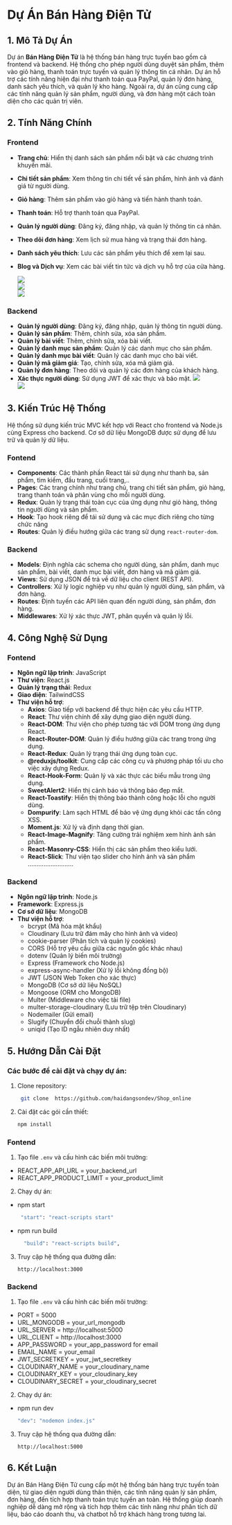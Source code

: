 # Dự Án Bán Hàng Điện Tử

## 1. Mô Tả Dự Án

Dự án **Bán Hàng Điện Tử** là hệ thống bán hàng trực tuyến bao gồm cả frontend và backend. Hệ thống cho phép người dùng duyệt sản phẩm, thêm vào giỏ hàng, thanh toán trực tuyến và quản lý thông tin cá nhân. Dự án hỗ trợ các tính năng hiện đại như thanh toán qua PayPal, quản lý đơn hàng, danh sách yêu thích, và quản lý kho hàng. Ngoài ra, dự án cũng cung cấp các tính năng quản lý sản phẩm, người dùng, và đơn hàng một cách toàn diện cho các quản trị viên.


## 2. Tính Năng Chính

### Frontend
- **Trang chủ**: Hiển thị danh sách sản phẩm nổi bật và các chương trình khuyến mãi.
- **Chi tiết sản phẩm**: Xem thông tin chi tiết về sản phẩm, hình ảnh và đánh giá từ người dùng.
- **Giỏ hàng**: Thêm sản phẩm vào giỏ hàng và tiến hành thanh toán.
- **Thanh toán**: Hỗ trợ thanh toán qua PayPal.
- **Quản lý người dùng**: Đăng ký, đăng nhập, và quản lý thông tin cá nhân.
- **Theo dõi đơn hàng**: Xem lịch sử mua hàng và trạng thái đơn hàng.
- **Danh sách yêu thích**: Lưu các sản phẩm yêu thích để xem lại sau.
- **Blog và Dịch vụ**: Xem các bài viết tin tức và dịch vụ hỗ trợ của cửa hàng.
  
  ![](./client/src/img/image_2.png)</br>
  ![](./client/src/img/image_3.png)</br>
  ![](./client/src/img/image_5.png)</br>
### Backend 
- **Quản lý người dùng**: Đăng ký, đăng nhập, quản lý thông tin người dùng.
- **Quản lý sản phẩm**: Thêm, chỉnh sửa, xóa sản phẩm.
- **Quản lý bài viết**: Thêm, chỉnh sửa, xóa bài viết.
- **Quản lý danh mục sản phẩm**: Quản lý các danh mục cho sản phẩm.
- **Quản lý danh mục bài viết**: Quản lý các danh mục cho bài viết.
- **Quản lý mã giảm giá**: Tạo, chỉnh sửa, xóa mã giảm giá.
- **Quản lý đơn hàng**: Theo dõi và quản lý các đơn hàng của khách hàng.
- **Xác thực người dùng**: Sử dụng JWT để xác thực và bảo mật.
  ![](./client/src/img/image_6.png)</br>
  ![](./client/src/img/image_7.png)
  
## 3. Kiến Trúc Hệ Thống
  Hệ thống sử dụng kiến trúc MVC kết hợp với React cho frontend và Node.js cùng Express cho backend. Cơ sở dữ liệu MongoDB được sử dụng để lưu trữ và quản lý dữ liệu.
### Fontend 
  
- **Components**: Các thành phần React tái sử dụng như thanh ba, sản phẩm, tìm kiếm, đầu trang, cuối trang,..
- **Pages**: Các trang chính như trang chủ, trang chi tiết sản phẩm, giỏ hàng, trang thanh toán và phân vùng cho mỗi người dùng.
- **Redux**: Quản lý trạng thái toàn cục của ứng dụng như giỏ hàng, thông tin người dùng và sản phẩm.
- **Hook**: Tạo hook riêng để tái sử dụng và các mục đích riêng cho từng chức năng
- **Routes**: Quản lý điều hướng giữa các trang sử dụng `react-router-dom`.
### Backend

- **Models**: Định nghĩa các schema cho người dùng, sản phẩm, danh mục sản phẩm, bài viết, danh mục bài viết, đơn hàng và mã giảm giá.
- **Views**: Sử dụng JSON để trả về dữ liệu cho client (REST API).
- **Controllers**: Xử lý logic nghiệp vụ như quản lý người dùng, sản phẩm, và đơn hàng.
- **Routes**: Định tuyến các API liên quan đến người dùng, sản phẩm, đơn hàng.
- **Middlewares**: Xử lý xác thực JWT, phân quyền và quản lý lỗi.

## 4. Công Nghệ Sử Dụng

### Fontend 

- **Ngôn ngữ lập trình**: JavaScript
- **Thư viện**: React.js
- **Quản lý trạng thái**: Redux
- **Giao diện**: TailwindCSS
- **Thư viện hỗ trợ**:
  - **Axios**: Giao tiếp với backend để thực hiện các yêu cầu HTTP.
  - **React**: Thư viện chính để xây dựng giao diện người dùng.
  - **React-DOM**: Thư viện cho phép tương tác với DOM trong ứng dụng React.
  - **React-Router-DOM**: Quản lý điều hướng giữa các trang trong ứng dụng.
  - **React-Redux**: Quản lý trạng thái ứng dụng toàn cục.
  - **@reduxjs/toolkit**: Cung cấp các công cụ và phương pháp tối ưu cho việc xây dựng Redux.
  - **React-Hook-Form**: Quản lý và xác thực các biểu mẫu trong ứng dụng.
  - **SweetAlert2**: Hiển thị cảnh báo và thông báo đẹp mắt.
  - **React-Toastify**: Hiển thị thông báo thành công hoặc lỗi cho người dùng.
  - **Dompurify**: Làm sạch HTML để bảo vệ ứng dụng khỏi các tấn công XSS.
  - **Moment.js**: Xử lý và định dạng thời gian.
  - **React-Image-Magnify**: Tăng cường trải nghiệm xem hình ảnh sản phẩm.
  - **React-Masonry-CSS**: Hiển thị các sản phẩm theo kiểu lưới.
  - **React-Slick**: Thư viện tạo slider cho hình ảnh và sản phẩm
   ..........................

### Backend 
- **Ngôn ngữ lập trình**: Node.js
- **Framework**: Express.js
- **Cơ sở dữ liệu**: MongoDB
- **Thư viện hỗ trợ**:
  - bcrypt (Mã hóa mật khẩu)
  - Cloudinary (Lưu trữ đám mây cho hình ảnh và video)
  - cookie-parser (Phân tích và quản lý cookies)
  - CORS (Hỗ trợ yêu cầu giữa các nguồn gốc khác nhau)
  - dotenv (Quản lý biến môi trường)
  - Express (Framework cho Node.js)
  - express-async-handler (Xử lý lỗi không đồng bộ)
  - JWT (JSON Web Token cho xác thực)
  - MongoDB (Cơ sở dữ liệu NoSQL)
  - Mongoose (ORM cho MongoDB)
  - Multer (Middleware cho việc tải file)
  - multer-storage-cloudinary (Lưu trữ tệp trên Cloudinary)
  - Nodemailer (Gửi email)
  - Slugify (Chuyển đổi chuỗi thành slug)
  - uniqid (Tạo ID ngẫu nhiên duy nhất)
  
## 5. Hướng Dẫn Cài Đặt

### Các bước để cài đặt và chạy dự án:
1. Clone repository:
   ```bash
    git clone  https://github.com/haidangsondev/Shop_online
   ```
2. Cài đặt các gói cần thiết:
   ```bash
   npm install
   ```
### Fontend 
1. Tạo file `.env` và cấu hình các biến môi trường:
- REACT_APP_API_URL = your_backend_url
- REACT_APP_PRODUCT_LIMIT = your_product_limit


2. Chạy dự án:
- npm start
   ```bash
    "start": "react-scripts start"
   ```
- npm run build
  ```bash
    "build": "react-scripts build",
   ```
3. Truy cập hệ thống qua đường dẫn:
   ```
   http://localhost:3000
   ```
### Backend 
1. Tạo file `.env` và cấu hình các biến môi trường:
- PORT = 5000
- URL_MONGODB = your_url_mongodb
- URL_SERVER = http://localhost:5000
- URL_CLIENT =  http://localhost:3000
- APP_PASSWORD = your_app_password for email 
- EMAIL_NAME = your_email
- JWT_SECRETKEY = your_jwt_secretkey
- CLOUDINARY_NAME = your_cloudinary_name
- CLOUDINARY_KEY = your_cloudinary_key
- CLOUDINARY_SECRET = your_cloudinary_secret

2. Chạy dự án:
- npm run dev
   ```bash
   "dev": "nodemon index.js"
   ```
3. Truy cập hệ thống qua đường dẫn:
   ```
   http://localhost:5000
   ```

## 6. Kết Luận
Dự án Bán Hàng Điện Tử cung cấp một hệ thống bán hàng trực tuyến toàn diện, từ giao diện người dùng thân thiện, các tính năng quản lý sản phẩm, đơn hàng, đến tích hợp thanh toán trực tuyến an toàn. Hệ thống giúp doanh nghiệp dễ dàng mở rộng và tích hợp thêm các tính năng như phân tích dữ liệu, báo cáo doanh thu, và chatbot hỗ trợ khách hàng trong tương lai.
